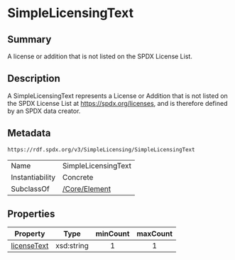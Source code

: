 <!-- Automatically generated by spec-parser v2.0.0 on 2024-01-26T22:18:46.241893+00:00 -->
<!-- SPDX-License-Identifier: Community-Spec-1.0 -->

# SimpleLicensingText

## Summary

A license or addition that is not listed on the SPDX License List.


## Description

A SimpleLicensingText represents a License or Addition that is not listed on the SPDX License
List at https://spdx.org/licenses, and is therefore defined by an SPDX data
creator.


## Metadata

`https://rdf.spdx.org/v3/SimpleLicensing/SimpleLicensingText`


| | |
|---|---|
| Name | SimpleLicensingText |
| Instantiability | Concrete |
| SubclassOf | [/Core/Element](../../Core/Classes/Element.md) |




## Properties

| Property | Type | minCount | maxCount |
|---|---|:---:|:---:|
| [licenseText](../Properties/licenseText.md) | xsd:string | 1 | 1 |

